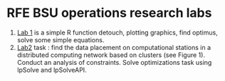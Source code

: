 # RFE BSU operations research labs 

1. [Lab 1](/Lab1/) is a simple R function detouch, plotting graphics, find optimus, solve some simple equations.
2. [Lab2](/Lab2/) task : find the data placement on computational stations in a distributed computing network based on clusters (see Figure 1). Conduct an analysis of constraints. Solve optimizations task using lpSolve and lpSolveAPI.